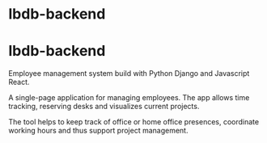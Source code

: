 # lbdb-backend

# lbdb-backend

Employee management system build with Python Django and Javascript React. 

A single-page application for managing employees. The app allows time tracking, reserving desks and visualizes current projects. 

The tool helps to keep track of office or home office presences, coordinate working hours and thus support project management.
